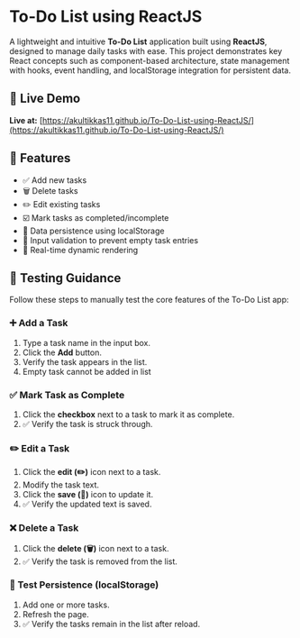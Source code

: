 # To-Do List using ReactJS
A lightweight and intuitive **To-Do List** application built using **ReactJS**, designed to manage daily tasks with ease. This project demonstrates key React concepts such as component-based architecture, state management with hooks, event handling, and localStorage integration for persistent data.

## 🚀 Live Demo

**Live at:** [https://akultikkas11.github.io/To-Do-List-using-ReactJS/](https://akultikkas11.github.io/To-Do-List-using-ReactJS/)

## 📌 Features

- ✅ Add new tasks
- 🗑️ Delete tasks
- ✏️ Edit existing tasks
- ☑️ Mark tasks as completed/incomplete
- 💾 Data persistence using localStorage
- 🧠 Input validation to prevent empty task entries
- 🔄 Real-time dynamic rendering

## 🧪 Testing Guidance

Follow these steps to manually test the core features of the To-Do List app:

### ➕ Add a Task
1. Type a task name in the input box.
2. Click the **Add** button.
3. Verify the task appears in the list.
4. Empty task cannot be added in list

### ✅ Mark Task as Complete
1. Click the **checkbox** next to a task to mark it as complete.
2. ✅ Verify the task is struck through.

### ✏️ Edit a Task
1. Click the **edit (✏️)** icon next to a task.
2. Modify the task text.
3. Click the **save (💾)** icon to update it.
4. ✅ Verify the updated text is saved.

### ❌ Delete a Task
1. Click the **delete (🗑️)** icon next to a task.
2. ✅ Verify the task is removed from the list.

### 💾 Test Persistence (localStorage)
1. Add one or more tasks.
2. Refresh the page.
3. ✅ Verify the tasks remain in the list after reload.
